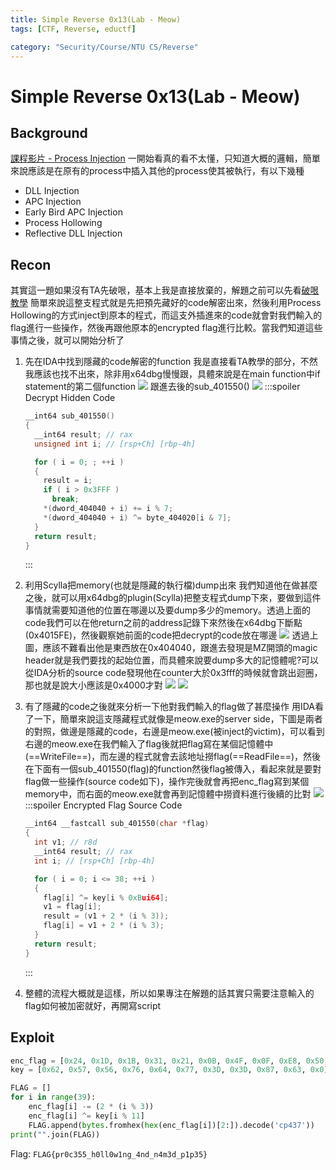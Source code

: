 ```yaml
---
title: Simple Reverse 0x13(Lab - Meow)
tags: [CTF, Reverse, eductf]

category: "Security/Course/NTU CS/Reverse"
---
```


# Simple Reverse 0x13(Lab - Meow)

## Background
[課程影片 - Process Injection](https://www.youtube.com/live/4-hgyiCV3ZA?feature=share&t=7028)
一開始看真的看不太懂，只知道大概的邏輯，簡單來說應該是在原有的process中插入其他的process使其被執行，有以下幾種
* DLL Injection
* APC Injection
* Early Bird APC Injection
* Process Hollowing
* Reflective DLL Injection


## Recon
其實這一題如果沒有TA先破哏，基本上我是直接放棄的，解題之前可以先看[破哏教學](https://www.youtube.com/live/4-hgyiCV3ZA?feature=share&t=10348)
簡單來說這整支程式就是先把預先藏好的code解密出來，然後利用Process Hollowing的方式inject到原本的程式，而這支外插進來的code就會對我們輸入的flag進行一些操作，然後再跟他原本的encrypted flag進行比較。當我們知道這些事情之後，就可以開始分析了

1. 先在IDA中找到隱藏的code解密的function
我是直接看TA教學的部分，不然我應該也找不出來，除非用x64dbg慢慢跟，具體來說是在main function中if statement的第二個function
![](https://hackmd.io/_uploads/S1DtpV-K3.png)
跟進去後的sub_401550()
![](https://hackmd.io/_uploads/Sy3R6Vbth.png)
    :::spoiler Decrypt Hidden Code
    ```cpp
    __int64 sub_401550()
    {
      __int64 result; // rax
      unsigned int i; // [rsp+Ch] [rbp-4h]

      for ( i = 0; ; ++i )
      {
        result = i;
        if ( i > 0x3FFF )
          break;
        *(dword_404040 + i) += i % 7;
        *(dword_404040 + i) ^= byte_404020[i & 7];
      }
      return result;
    }
    ```
    :::
2. 利用Scylla把memory(也就是隱藏的執行檔)dump出來
我們知道他在做甚麼之後，就可以用x64dbg的plugin(Scylla)把整支程式dump下來，要做到這件事情就需要知道他的位置在哪邊以及要dump多少的memory。透過上面的code我們可以在他return之前的address記錄下來然後在x64dbg下斷點(0x4015FE)，然後觀察她前面的code把decrypt的code放在哪邊
    ![](https://hackmd.io/_uploads/H1dGJBZth.png)
    透過上圖，應該不難看出他是東西放在0x404040，跟進去發現是MZ開頭的magic header就是我們要找的起始位置，而具體來說要dump多大的記憶體呢?可以從IDA分析的source code發現他在counter大於0x3fff的時候就會跳出迴圈，那也就是說大小應該是0x4000才對
    ![](https://hackmd.io/_uploads/BJEIyS-Kh.png)
    ![](https://hackmd.io/_uploads/ByoTyrWt3.png)

3. 有了隱藏的code之後就來分析一下他對我們輸入的flag做了甚麼操作
用IDA看了一下，簡單來說這支隱藏程式就像是meow.exe的server side，下圖是兩者的對照，做邊是隱藏的code，右邊是meow.exe(被inject的victim)，可以看到右邊的meow.exe在我們輸入了flag後就把flag寫在某個記憶體中(==WriteFile==)，而左邊的程式就會去該地址撈flag(==ReadFile==)，然後在下面有一個sub_401550(flag)的function然後flag被傳入，看起來就是要對flag做一些操作(source code如下)，操作完後就會再把enc_flag寫到某個memory中，而右面的meow.exe就會再到記憶體中撈資料進行後續的比對
    ![](https://hackmd.io/_uploads/HJ4ClHbth.png)
    :::spoiler Encrypted Flag Source Code
    ```cpp
    __int64 __fastcall sub_401550(char *flag)
    {
      int v1; // r8d
      __int64 result; // rax
      int i; // [rsp+Ch] [rbp-4h]

      for ( i = 0; i <= 38; ++i )
      {
        flag[i] ^= key[i % 0xBui64];
        v1 = flag[i];
        result = (v1 + 2 * (i % 3));
        flag[i] = v1 + 2 * (i % 3);
      }
      return result;
    }
    ```
    :::
4. 整體的流程大概就是這樣，所以如果專注在解題的話其實只需要注意輸入的flag如何被加密就好，再開寫script

## Exploit
```python
enc_flag = [0x24, 0x1D, 0x1B, 0x31, 0x21, 0x0B, 0x4F, 0x0F, 0xE8, 0x50, 0x37, 0x5B, 0x08, 0x40, 0x4A, 0x08, 0x1D, 0x11, 0x4A, 0xB8, 0x11, 0x67, 0x3F, 0x67, 0x38, 0x14, 0x3F, 0x19, 0x0B, 0x54, 0xB4, 0x09, 0x63, 0x12, 0x68, 0x2A, 0x45, 0x53, 0x0E]
key = [0x62, 0x57, 0x56, 0x76, 0x64, 0x77, 0x3D, 0x3D, 0x87, 0x63, 0x0]

FLAG = []
for i in range(39):
    enc_flag[i] -= (2 * (i % 3))
    enc_flag[i] ^= key[i % 11]
    FLAG.append(bytes.fromhex(hex(enc_flag[i])[2:]).decode('cp437'))
print("".join(FLAG))
```

Flag: `FLAG{pr0c355_h0ll0w1ng_4nd_n4m3d_p1p35}`